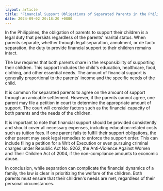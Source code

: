 ```yaml
---
layout: article
title: "Financial Support Obligations of Separated Parents in the Philippines"
date: 2024-09-02 20:18:20 +0800
---
```


<p>In the Philippines, the obligation of parents to support their children is a legal duty that persists regardless of the parents' marital status. When parents separate, whether through legal separation, annulment, or de facto separation, the duty to provide financial support to their children remains intact.</p><p>The law requires that both parents share in the responsibility of supporting their children. This support includes the child's education, healthcare, food, clothing, and other essential needs. The amount of financial support is generally proportional to the parents' income and the specific needs of the child.</p><p>It is common for separated parents to agree on the amount of support through an amicable settlement. However, if the parents cannot agree, one parent may file a petition in court to determine the appropriate amount of support. The court will consider factors such as the financial capacity of both parents and the needs of the children.</p><p>It is important to note that financial support should be provided consistently and should cover all necessary expenses, including education-related costs such as tuition fees. If one parent fails to fulfill their support obligations, the other parent may seek legal remedies to enforce the support order. This can include filing a petition for a Writ of Execution or even pursuing criminal charges under Republic Act No. 9262, the Anti-Violence Against Women and Their Children Act of 2004, if the non-compliance amounts to economic abuse.</p><p>In conclusion, while separation can complicate the financial dynamics of a family, the law is clear in prioritizing the welfare of the children. Both parents must ensure that their children's needs are met, regardless of their personal circumstances.</p>